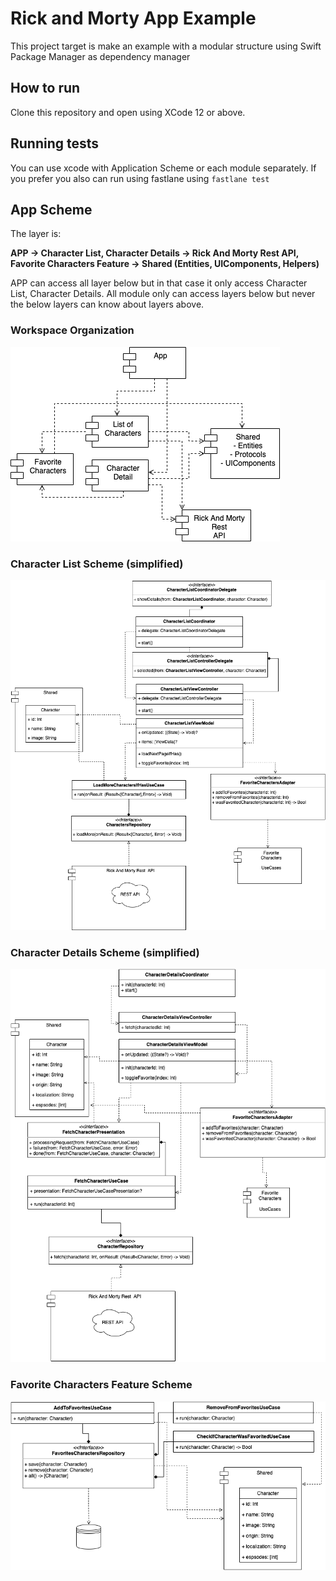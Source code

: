 #  Rick and Morty App Example

This project target is make an example with a modular structure using Swift Package Manager as dependency manager

## How to run

Clone this repository and open using XCode 12 or above.

## Running tests

You can use xcode with Application Scheme or each module separately. 
If you prefer you also can run using fastlane using `fastlane test`

## App Scheme

The layer is:

**APP -> Character List, Character Details -> Rick And Morty Rest API, Favorite Characters Feature -> Shared (Entities, UIComponents, Helpers)**

APP can access all layer below but in that case it only access Character List, Character Details. 
All module only can access layers below but never the below layers can know about layers above.

### Workspace Organization
![Application Scheme](./PlanningFiles/RickApp-App_Modules.png)

### Character List Scheme (simplified)
![Character List Scheme](./PlanningFiles/RickApp-Character_List.png)

### Character Details Scheme (simplified)
![Character Details Scheme](./PlanningFiles/RickApp-Character_Details.png)

### Favorite Characters Feature Scheme
![Favorite Characters Feature Scheme](./PlanningFiles/RickApp-Favorite_Characters.png)

